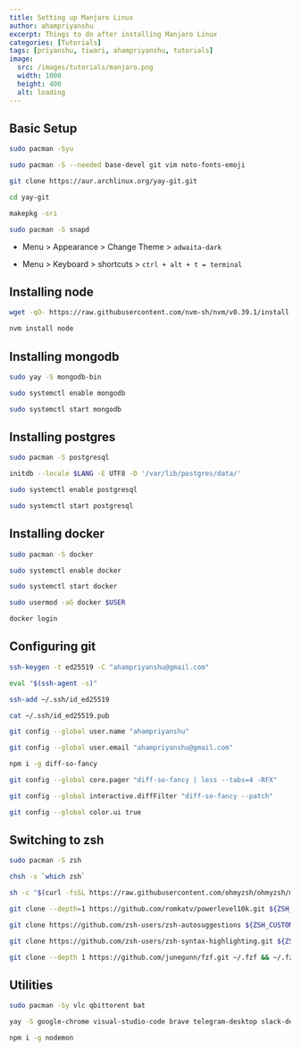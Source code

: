 ```yaml
---
title: Setting up Manjaro Linux
author: ahampriyanshu
excerpt: Things to do after installing Manjaro Linux
categories: [Tutorials]
tags: [priyanshu, tiwari, ahampriyanshu, tutorials]
image:
  src: /images/tutorials/manjaro.png
  width: 1000
  height: 400
  alt: loading
---
```


## Basic Setup

```bash
sudo pacman -Syu

sudo pacman -S --needed base-devel git vim noto-fonts-emoji

git clone https://aur.archlinux.org/yay-git.git

cd yay-git

makepkg -sri

sudo pacman -S snapd
```

* Menu > Appearance >  Change Theme > ``adwaita-dark``

* Menu > Keyboard > shortcuts > ``ctrl + alt + t = terminal`` 

## Installing node 

```bash
wget -qO- https://raw.githubusercontent.com/nvm-sh/nvm/v0.39.1/install.sh | bash

nvm install node
```

## Installing mongodb

```bash
sudo yay -S mongodb-bin

sudo systemctl enable mongodb

sudo systemctl start mongodb
```

## Installing postgres

```bash
sudo pacman -S postgresql

initdb --locale $LANG -E UTF8 -D '/var/lib/postgres/data/'

sudo systemctl enable postgresql

sudo systemctl start postgresql
```

## Installing docker

```bash
sudo pacman -S docker

sudo systemctl enable docker

sudo systemctl start docker

sudo usermod -aG docker $USER

docker login
```

## Configuring git

```bash
ssh-keygen -t ed25519 -C "ahampriyanshu@gmail.com"

eval "$(ssh-agent -s)"

ssh-add ~/.ssh/id_ed25519

cat ~/.ssh/id_ed25519.pub

git config --global user.name "ahampriyanshu"

git config --global user.email "ahampriyanshu@gmail.com"

npm i -g diff-so-fancy

git config --global core.pager "diff-so-fancy | less --tabs=4 -RFX"

git config --global interactive.diffFilter "diff-so-fancy --patch"

git config --global color.ui true
```

## Switching to zsh

```bash
sudo pacman -S zsh

chsh -s `which zsh`

sh -c "$(curl -fsSL https://raw.githubusercontent.com/ohmyzsh/ohmyzsh/master/tools/install.sh)"

git clone --depth=1 https://github.com/romkatv/powerlevel10k.git ${ZSH_CUSTOM:-~/.oh-my-zsh/custom}/themes/powerlevel10k

git clone https://github.com/zsh-users/zsh-autosuggestions ${ZSH_CUSTOM:-~/.oh-my-zsh/custom}/plugins/zsh-autosuggestions

git clone https://github.com/zsh-users/zsh-syntax-highlighting.git ${ZSH_CUSTOM:-~/.oh-my-zsh/custom}/plugins/zsh-syntax-highlighting

git clone --depth 1 https://github.com/junegunn/fzf.git ~/.fzf && ~/.fzf/install
```

## Utilities

```bash
sudo pacman -Sy vlc qbittorent bat 

yay -S google-chrome visual-studio-code brave telegram-desktop slack-desktop

npm i -g nodemon
```